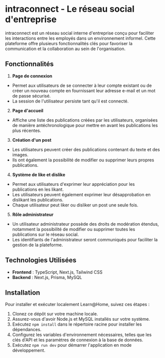 # intraconnect - Le réseau social d'entreprise

intraconnect est un réseau social interne d'entreprise conçu pour faciliter les interactions entre les employés dans un environnement informel. Cette plateforme offre plusieurs fonctionnalités clés pour favoriser la communication et la collaboration au sein de l'organisation.

## Fonctionnalités

1. **Page de connexion**

- Permet aux utilisateurs de se connecter à leur compte existant ou de créer un nouveau compte en fournissant leur adresse e-mail et un mot de passe sécurisé.
- La session de l'utilisateur persiste tant qu'il est connecté.

2. **Page d'accueil**

- Affiche une liste des publications créées par les utilisateurs, organisées de manière antéchronologique pour mettre en avant les publications les plus récentes.

3. **Création d'un post**

- Les utilisateurs peuvent créer des publications contenant du texte et des images.
- Ils ont également la possibilité de modifier ou supprimer leurs propres publications.

4. **Système de like et dislike**

- Permet aux utilisateurs d'exprimer leur appréciation pour les publications en les likant.
- Les utilisateurs peuvent également exprimer leur désapprobation en dislikant les publications.
- Chaque utilisateur peut liker ou disliker un post une seule fois.

5. **Rôle administrateur**

- Un utilisateur administrateur possède des droits de modération étendus, notamment la possibilité de modifier ou supprimer toutes les publications sur le réseau social.
- Les identifiants de l'administrateur seront communiqués pour faciliter la gestion de la plateforme.

## Technologies Utilisées

- **Frontend** : TypeScript, Next.js, Tailwind CSS
- **Backend** : Next.js, Prisma, MySQL

## Installation

Pour installer et exécuter localement Learn@Home, suivez ces étapes :

1. Clonez ce dépôt sur votre machine locale.
2. Assurez-vous d'avoir Node.js et MySQL installés sur votre système.
3. Exécutez `npm install` dans le répertoire racine pour installer les dépendances.
4. Configurez les variables d'environnement nécessaires, telles que les clés d'API et les paramètres de connexion à la base de données.
5. Exécutez `npm run dev` pour démarrer l'application en mode développement.
